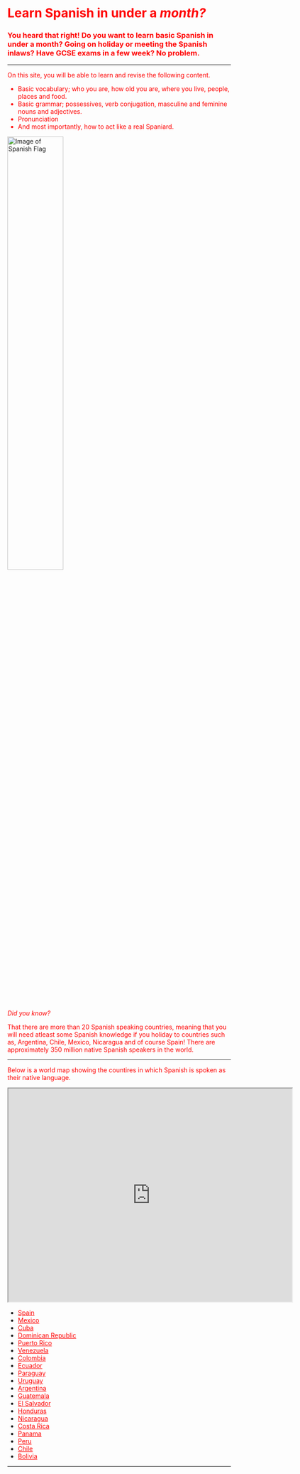 <font color="red">
  <h1 style="color:red;">Learn Spanish in under a <em>month?</em></h1>
<h3 style="color:red;"> You heard that right! Do you want to learn basic Spanish in under a month? Going on holiday or meeting the Spanish inlaws? Have GCSE exams in a few week? No problem. </h3>

<hr>

<p style="color:red;"> On this site, you will be able to learn and revise the following content. </p> 
<ul style="color:red;"> <li> Basic vocabulary; who you are, how old you are, where you live, people, places and food. </li>
<li> Basic grammar; possessives, verb conjugation, masculine and feminine nouns and adjectives. </li> 
<li> Pronunciation </li>
<li> And most importantly, how to act like a real Spaniard. </li></ul> </font>

<img class="imgLeft" src="https://www.worldatlas.com/spanish.png" alt= "Image of Spanish Flag" width="50%"> 

<em style="color:red;"> Did you know? </em> 

<p style="color:red;"> That there are more than 20 Spanish speaking countries, meaning that you will need atleast some Spanish knowledge if you holiday to countries such as, Argentina, Chile, Mexico, Nicaragua and of course Spain! There are approximately 350 million native Spanish speakers in the world.

</p>

<hr> 

<p style="clear:both;"></p>
<p style="color:red;"> Below is a world map showing the countires in which Spanish is spoken as their native language.</p>

<iframe src="https://www.google.com/maps/d/embed?mid=1TCRxFKWh_MvFBfFMphvu6G6cd2xhLytF" width="640" height="480"></iframe>

<ul>
  <li> <a style= "color:red;" href="https://en.wikipedia.org/wiki/Spain"> Spain </a></li>
<li> <a style= "color:red;" href="https://en.wikipedia.org/wiki/Mexico"> Mexico </a></li>
<li> <a style= "color:red;" href="https://en.wikipedia.org/wiki/Cuba"> Cuba </a></li>
<li> <a style= "color:red;" href="https://en.wikipedia.org/wiki/Dominican_Republic"> Dominican Republic </a></li>
<li> <a style= "color:red;" href="https://en.wikipedia.org/wiki/Puerto_Rico"> Puerto Rico </a></li>
<li> <a style= "color:red;" href="https://en.wikipedia.org/wiki/Venezuela"> Venezuela </a></li>
<li> <a style= "color:red;" href="https://en.wikipedia.org/wiki/Colombia"> Colombia </a></li>
<li> <a style= "color:red;" href="https://en.wikipedia.org/wiki/Ecuador"> Ecuador </a></li>
<li> <a style= "color:red;" href="https://en.wikipedia.org/wiki/Paraguay"> Paraguay </a></li>
<li> <a style= "color:red;" href="https://en.wikipedia.org/wiki/Uruguay"> Uruguay </a></li>
<li> <a style= "color:red;" href="https://en.wikipedia.org/wiki/Argentina"> Argentina </a></li>
<li> <a style= "color:red;" href="https://en.wikipedia.org/wiki/Guatemala"> Guatemala </a></li>
<li> <a style= "color:red;" href="https://en.wikipedia.org/wiki/El_Salvador"> El Salvador </a></li>
<li> <a style= "color:red;" href="https://en.wikipedia.org/wiki/Honduras"> Honduras </a></li>
<li> <a style= "color:red;" href="https://en.wikipedia.org/wiki/Nicaragua"> Nicaragua </a></li>
<li> <a style= "color:red;" href="https://en.wikipedia.org/wiki/Costa_Rica"> Costa Rica </a></li>
<li> <a style= "color:red;" href="https://en.wikipedia.org/wiki/Panama"> Panama </a></li>
<li> <a style= "color:red;" href="https://en.wikipedia.org/wiki/Peru"> Peru </a></li>
<li> <a style= "color:red;" href="https://en.wikipedia.org/wiki/Chile"> Chile </a></li>
<li> <a style= "color:red;" href="https://en.wikipedia.org/wiki/Bolivia"> Bolivia </a></li> </ul>

<hr> 
<div style="clear:both;"></div>
